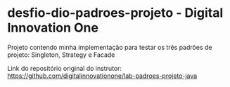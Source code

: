 # desfio-dio-padroes-projeto - Digital Innovation One
Projeto contendo minha implementação para testar os três padrões de projeto: Singleton, Strategy e Facade

Link do repositório original do instrutor: https://github.com/digitalinnovationone/lab-padroes-projeto-java
